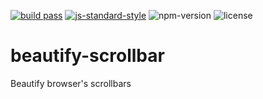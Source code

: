 [![build pass](https://api.travis-ci.org/dwqs/beautify-scrollbar.svg?branch=master)](https://travis-ci.org/dwqs/revuejs) [![js-standard-style](https://img.shields.io/badge/code%20style-standard-brightgreen.svg)](http://standardjs.com) ![npm-version](https://img.shields.io/npm/v/beautify-scrollbar.svg) ![license](https://img.shields.io/npm/l/beautify-scrollbar.svg)
# beautify-scrollbar
Beautify browser's scrollbars

